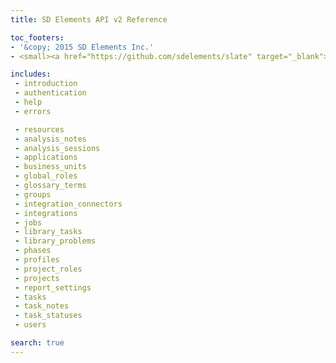 ```yaml
---
title: SD Elements API v2 Reference

toc_footers:
- '&copy; 2015 SD Elements Inc.'
- <small><a href="https://github.com/sdelements/slate" target="_blank">&lt;/&gt; View the source for these docs on Github</a></small>

includes:
 - introduction
 - authentication
 - help
 - errors

 - resources
 - analysis_notes
 - analysis_sessions
 - applications
 - business_units
 - global_roles
 - glossary_terms
 - groups
 - integration_connectors
 - integrations
 - jobs
 - library_tasks
 - library_problems
 - phases
 - profiles
 - project_roles
 - projects
 - report_settings
 - tasks
 - task_notes
 - task_statuses
 - users

search: true
---
```

